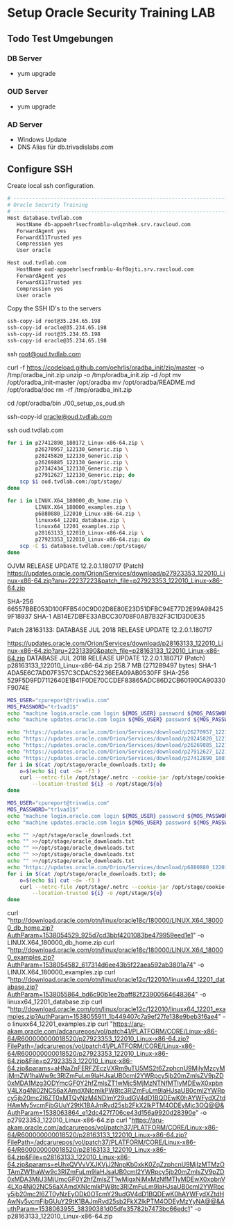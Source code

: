 # Setup Oracle Security Training LAB

## Todo Test Umgebungen

### DB Server

* yum upgrade 

### OUD Server

* yum upgrade

### AD Server

* Windows Update
* DNS Alias für db.trivadislabs.com


## Configure SSH

Create local ssh configuration.

```bash
# -------------------------------------------------------------------------------------
# Oracle Security Training
# -------------------------------------------------------------------------------------
Host database.tvdlab.com
   HostName db-appoehrlsecfromblu-ulqznhek.srv.ravcloud.com
   ForwardAgent yes
   ForwardX11Trusted yes
   Compression yes
   User oracle

Host oud.tvdlab.com
   HostName oud-appoehrlsecfromblu-4sf8ojti.srv.ravcloud.com
   ForwardAgent yes
   ForwardX11Trusted yes
   Compression yes
   User oracle
```

Copy the SSH ID's to the servers

```bash
ssh-copy-id root@35.234.65.198
ssh-copy-id oracle@35.234.65.198
ssh-copy-id root@35.234.65.198
ssh-copy-id oracle@35.234.65.198
```


ssh root@oud.tvdlab.com

curl -f https://codeload.github.com/oehrlis/oradba_init/zip/master -o /tmp/oradba_init.zip
unzip -o /tmp/oradba_init.zip -d /opt
mv /opt/oradba_init-master /opt/oradba
mv /opt/oradba/README.md /opt/oradba/doc
rm -rf /tmp/oradba_init.zip

cd /opt/oradba/bin
./00_setup_os_oud.sh

ssh-copy-id oracle@oud.tvdlab.com

ssh oud.tvdlab.com

```bash
for i in p27412890_180172_Linux-x86-64.zip \
         p26270957_122130_Generic.zip \
         p28245820_122130_Generic.zip \
         p26269885_122130_Generic.zip \
         p27342434_122130_Generic.zip \
         p27912627_122130_Generic.zip; do
    scp $i oud.tvdlab.com:/opt/stage/
done
```

```bash
for i in LINUX.X64_180000_db_home.zip \
         LINUX.X64_180000_examples.zip \
         p6880880_122010_Linux-x86-64.zip \
         linuxx64_12201_database.zip \
         linuxx64_12201_examples.zip \
         p28163133_122010_Linux-x86-64.zip \
         p27923353_122010_Linux-x86-64.zip; do
    scp -C $i database.tvdlab.com:/opt/stage/
done
```


OJVM RELEASE UPDATE 12.2.0.1.180717 (Patch)
https://updates.oracle.com/Orion/Services/download/p27923353_122010_Linux-x86-64.zip?aru=22237223&patch_file=p27923353_122010_Linux-x86-64.zip

SHA-256	66557BBE053D100FFB540C9D02D8E80E23D51DFBC94E77D2E99A984259F18937
SHA-1	AB14E7DBFE33ABCC30708F0AB7B32F3C1D3D0E35


Patch 28163133: DATABASE JUL 2018 RELEASE UPDATE 12.2.0.1.180717

https://updates.oracle.com/Orion/Services/download/p28163133_122010_Linux-x86-64.zip?aru=22313390&patch_file=p28163133_122010_Linux-x86-64.zip
DATABASE JUL 2018 RELEASE UPDATE 12.2.0.1.180717 (Patch)
p28163133_122010_Linux-x86-64.zip	258.7 MB	(271289497 bytes)
SHA-1	ADA5E6C7AD07F357C3CDAC52236EEA09AB0530FF
SHA-256	529F5D9FD7112640E1B41F0DE70CCDEF83865ADC86D2CB60190CA90330F9074E

```bash
MOS_USER="cpureport@trivadis.com"
MOS_PASSWORD="tr1vad1$"
echo "machine login.oracle.com login ${MOS_USER} password ${MOS_PASSWORD}" >/opt/stage/.netrc
echo "machine updates.oracle.com login ${MOS_USER} password ${MOS_PASSWORD}" >>/opt/stage/.netrc

echo "https://updates.oracle.com/Orion/Services/download/p26270957_122130_Generic.zip?aru=21504981&patch_file=p26270957_122130_Generic.zip" >/opt/stage/oracle_downloads.txt
echo "https://updates.oracle.com/Orion/Services/download/p28245820_122130_Generic.zip?aru=22286689&patch_file=p28245820_122130_Generic.zip" >>/opt/stage/oracle_downloads.txt
echo "https://updates.oracle.com/Orion/Services/download/p26269885_122130_Generic.zip?aru=21502041&patch_file=p26269885_122130_Generic.zip" >>/opt/stage/oracle_downloads.txt
echo "https://updates.oracle.com/Orion/Services/download/p27912627_122130_Generic.zip?aru=22170259&patch_file=p27912627_122130_Generic.zip" >>/opt/stage/oracle_downloads.txt
echo "https://updates.oracle.com/Orion/Services/download/p27412890_180172_Linux-x86-64.zip?aru=22095211&patch_file=p27412890_180172_Linux-x86-64.zip" >>/opt/stage/oracle_downloads.txt
for i in $(cat /opt/stage/oracle_downloads.txt); do
    o=$(echo $i| cut -d= -f3 )
    curl --netrc-file /opt/stage/.netrc --cookie-jar /opt/stage/cookie-jar.txt \
        --location-trusted ${i} -o /opt/stage/${o}
done
```

```bash
MOS_USER="cpureport@trivadis.com"
MOS_PASSWORD="tr1vad1$"
echo "machine login.oracle.com login ${MOS_USER} password ${MOS_PASSWORD}" >/opt/stage/.netrc
echo "machine updates.oracle.com login ${MOS_USER} password ${MOS_PASSWORD}" >>/opt/stage/.netrc

echo "" >/opt/stage/oracle_downloads.txt
echo "" >>/opt/stage/oracle_downloads.txt
echo "" >>/opt/stage/oracle_downloads.txt
echo "" >>/opt/stage/oracle_downloads.txt
echo "" >>/opt/stage/oracle_downloads.txt
echo "https://updates.oracle.com/Orion/Services/download/p6880880_122010_Linux-x86-64.zip?aru=22116395&patch_file=p6880880_122010_Linux-x86-64.zip" >>/opt/stage/oracle_downloads.txt
for i in $(cat /opt/stage/oracle_downloads.txt); do
    o=$(echo $i| cut -d= -f3 )
    curl --netrc-file /opt/stage/.netrc --cookie-jar /opt/stage/cookie-jar.txt \
        --location-trusted ${i} -o /opt/stage/${o}
done
```


curl "http://download.oracle.com/otn/linux/oracle18c/180000/LINUX.X64_180000_db_home.zip?AuthParam=1538054529_925d7cd3bbf4201083be479959eed1e1" -o LINUX.X64_180000_db_home.zip
curl "http://download.oracle.com/otn/linux/oracle18c/180000/LINUX.X64_180000_examples.zip?AuthParam=1538054582_617314d6ee43b5f22aea592ab3801a74" -o LINUX.X64_180000_examples.zip
curl "http://download.oracle.com/otn/linux/oracle12c/122010/linuxx64_12201_database.zip?AuthParam=1538055864_bd6c90b1ee2baff82f23900564648364" -o linuxx64_12201_database.zip
curl "http://download.oracle.com/otn/linux/oracle12c/122010/linuxx64_12201_examples.zip?AuthParam=1538055911_1b449407c7a9ef27fe138e9beb3f6ae4" -o linuxx64_12201_examples.zip
curl "https://aru-akam.oracle.com/adcarurepos/vol/patch41/PLATFORM/CORE/Linux-x86-64/R600000000018520/p27923353_122010_Linux-x86-64.zip?FilePath=/adcarurepos/vol/patch41/PLATFORM/CORE/Linux-x86-64/R600000000018520/p27923353_122010_Linux-x86-64.zip&File=p27923353_122010_Linux-x86-64.zip&params=aHNaZnFERFZEczVXRm9uTU5MS2t6ZzphcnU9MjIyMzcyMjMmZW1haWw9c3RlZmFuLm9laHJsaUB0cml2YWRpcy5jb20mZmlsZV9pZD0xMDA1Mzg3ODYmcGF0Y2hfZmlsZT1wMjc5MjMzNTNfMTIyMDEwX0xpbnV4LXg4Ni02NC56aXAmdXNlcmlkPW8tc3RlZmFuLm9laHJsaUB0cml2YWRpcy5jb20mc2l6ZT0xMTQyNzM4NDImY29udGV4dD1BQDEwK0hAYWFydXZtdHAwMy5vcmFjbGUuY29tK1BAJmRvd25sb2FkX2lkPTM4ODEyMjc3OQ@@&AuthParam=1538063864_e12dc427f706ce43d156a9920d28390e" -o p27923353_122010_Linux-x86-64.zip
curl "https://aru-akam.oracle.com/adcarurepos/vol/patch37/PLATFORM/CORE/Linux-x86-64/R600000000018520/p28163133_122010_Linux-x86-64.zip?FilePath=/adcarurepos/vol/patch37/PLATFORM/CORE/Linux-x86-64/R600000000018520/p28163133_122010_Linux-x86-64.zip&File=p28163133_122010_Linux-x86-64.zip&params=eUhxQVVvVXJKVjJ2NnpKb0xkK0ZqZzphcnU9MjIzMTMzOTAmZW1haWw9c3RlZmFuLm9laHJsaUB0cml2YWRpcy5jb20mZmlsZV9pZD0xMDA3MjU3MjUmcGF0Y2hfZmlsZT1wMjgxNjMxMzNfMTIyMDEwX0xpbnV4LXg4Ni02NC56aXAmdXNlcmlkPW8tc3RlZmFuLm9laHJsaUB0cml2YWRpcy5jb20mc2l6ZT0yNzEyODk0OTcmY29udGV4dD1BQDEwK0hAYWFydXZtdHAwNy5vcmFjbGUuY29tK1BAJmRvd25sb2FkX2lkPTM4ODEyMzYyNA@@&AuthParam=1538063955_38390381d05dfe35782b7473bc66edc1" -o p28163133_122010_Linux-x86-64.zip